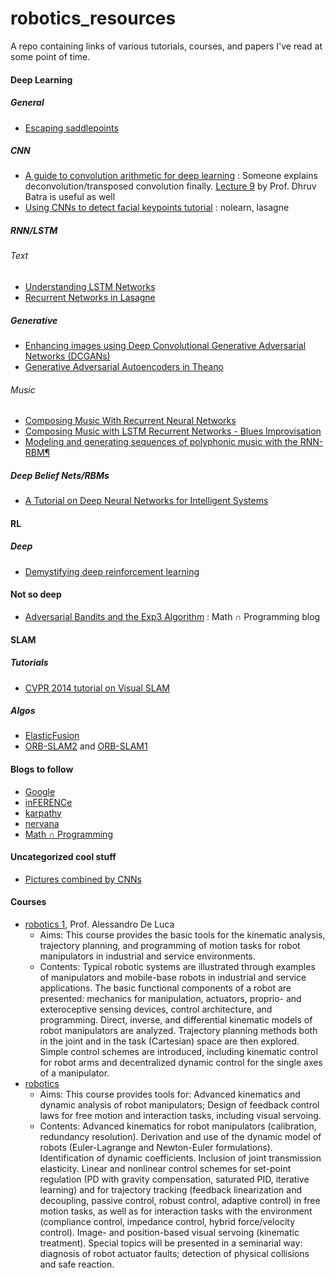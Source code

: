 # robotics_resources
A repo containing links of various tutorials, courses, and papers I've read at some point of time.

#### Deep Learning
##### General 
- [Escaping saddlepoints](http://www.offconvex.org/2016/03/22/saddlepoints/)

##### CNN
- [A guide to convolution arithmetic for deep learning](http://arxiv.org/abs/1603.07285v1) : Someone explains deconvolution/transposed convolution finally. [Lecture 9](https://computing.ece.vt.edu/~f15ece6504/#schedule) by Prof. Dhruv Batra is useful as well
- [Using CNNs to detect facial keypoints tutorial](http://danielnouri.org/notes/2014/12/17/using-convolutional-neural-nets-to-detect-facial-keypoints-tutorial/#id10) : nolearn, lasagne

##### RNN/LSTM 
###### Text
- [Understanding LSTM Networks](http://colah.github.io/posts/2015-08-Understanding-LSTMs/)
- [Recurrent Networks in Lasagne](http://colinraffel.com/talks/hammer2015recurrent.pdf)    

##### Generative
- [Enhancing images using Deep Convolutional Generative Adversarial Networks (DCGANs)](https://swarbrickjones.wordpress.com/2016/01/13/enhancing-images-using-deep-convolutional-generative-adversarial-networks-dcgans/)
- [Generative Adversarial Autoencoders in Theano](https://swarbrickjones.wordpress.com/2016/01/24/generative-adversarial-autoencoders-in-theano/)

###### Music
- [Composing Music With Recurrent Neural Networks](http://www.hexahedria.com/2015/08/03/composing-music-with-recurrent-neural-networks/)
- [Composing Music with LSTM Recurrent Networks - Blues Improvisation](http://people.idsia.ch/~juergen/blues/)
- [Modeling and generating sequences of polyphonic music with the RNN-RBM¶](http://deeplearning.net/tutorial/rnnrbm.html)

##### Deep Belief Nets/RBMs 
- [A Tutorial on Deep Neural Networks for Intelligent Systems](http://arxiv.org/pdf/1603.07249v1.pdf)

#### RL
##### Deep
- [Demystifying deep reinforcement learning](http://www.nervanasys.com/demystifying-deep-reinforcement-learning/)  

#### Not so deep
- [Adversarial Bandits and the Exp3 Algorithm](http://jeremykun.com/2013/11/08/adversarial-bandits-and-the-exp3-algorithm/) : Math ∩ Programming blog    
   

#### SLAM 
##### Tutorials
- [CVPR 2014 tutorial on Visual SLAM](http://frc.ri.cmu.edu/~kaess/vslam_cvpr14/)

##### Algos
- [ElasticFusion](https://github.com/mp3guy/ElasticFusion)
- [ORB-SLAM2](https://github.com/raulmur/ORB_SLAM2) and [ORB-SLAM1](https://github.com/raulmur/ORB_SLAM)

#### Blogs to follow
- [Google](http://googleresearch.blogspot.com/)
- [inFERENCe](http://www.inference.vc/)
- [karpathy](http://karpathy.github.io/)
- [nervana](http://www.nervanasys.com/blog/)
- [Math ∩ Programming](http://jeremykun.com/)

#### Uncategorized cool stuff
- [Pictures combined by CNNs](http://imgur.com/gallery/BAJ8j)

#### Courses
- [robotics 1](http://www.diag.uniroma1.it/~deluca/rob1_en/material_rob1_en.html), Prof. Alessandro De Luca
   - Aims: This course provides the basic tools for the kinematic analysis, trajectory planning, and programming of motion tasks for robot manipulators in industrial and service environments.
   - Contents: Typical robotic systems are illustrated through examples of manipulators and mobile-base robots in industrial and service applications. The basic functional components of a robot are presented: mechanics for manipulation, actuators, proprio- and exteroceptive sensing devices, control architecture, and programming. Direct, inverse, and differential kinematic models of robot manipulators are analyzed. Trajectory planning methods both in the joint and in the task (Cartesian) space are then explored. Simple control schemes are introduced, including kinematic control for robot arms and decentralized dynamic control for the single axes of a manipulator.
- [robotics](http://www.diag.uniroma1.it/~deluca/rob2_en/material_rob2_en.html) 
   - Aims: This course provides tools for: Advanced kinematics and dynamic analysis of robot manipulators; Design of feedback control laws for free motion and interaction tasks, including visual servoing.
   - Contents: Advanced kinematics for robot manipulators (calibration, redundancy resolution). Derivation and use of the dynamic model of robots (Euler-Lagrange and Newton-Euler formulations). Identification of dynamic coefficients. Inclusion of joint transmission elasticity. Linear and nonlinear control schemes for set-point regulation (PD with gravity compensation, saturated PID, iterative learning) and for trajectory tracking (feedback linearization and decoupling, passive control, robust control, adaptive control) in free motion tasks, as well as for interaction tasks with the environment (compliance control, impedance control, hybrid force/velocity control). Image- and position-based visual servoing (kinematic treatment). Special topics will be presented in a seminarial way: diagnosis of robot actuator faults; detection of physical collisions and safe reaction.

